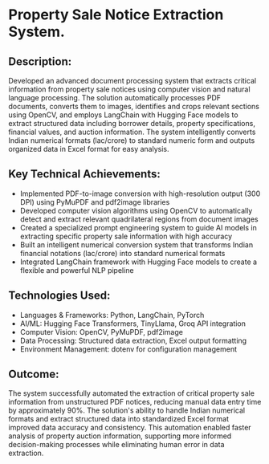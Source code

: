# Property Sale Notice Extraction System.
## Description:
Developed an advanced document processing system that extracts critical information from property sale notices using computer vision and natural language processing. The solution automatically processes PDF documents, converts them to images, identifies and crops relevant sections using OpenCV, and employs LangChain with Hugging Face models to extract structured data including borrower details, property specifications, financial values, and auction information. The system intelligently converts Indian numerical formats (lac/crore) to standard numeric form and outputs organized data in Excel format for easy analysis.

## Key Technical Achievements:
- Implemented PDF-to-image conversion with high-resolution output (300 DPI) using PyMuPDF and pdf2image libraries
- Developed computer vision algorithms using OpenCV to automatically detect and extract relevant quadrilateral regions from document images
- Created a specialized prompt engineering system to guide AI models in extracting specific property sale information with high accuracy
- Built an intelligent numerical conversion system that transforms Indian financial notations (lac/crore) into standard numerical formats
- Integrated LangChain framework with Hugging Face models to create a flexible and powerful NLP pipeline

## Technologies Used:
- Languages & Frameworks: Python, LangChain, PyTorch
- AI/ML: Hugging Face Transformers, TinyLlama, Groq API integration
- Computer Vision: OpenCV, PyMuPDF, pdf2image
- Data Processing: Structured data extraction, Excel output formatting
- Environment Management: dotenv for configuration management

## Outcome:
The system successfully automated the extraction of critical property sale information from unstructured PDF notices, reducing manual data entry time by approximately 90%. The solution's ability to handle Indian numerical formats and extract structured data into standardized Excel format improved data accuracy and consistency. This automation enabled faster analysis of property auction information, supporting more informed decision-making processes while eliminating human error in data extraction.

